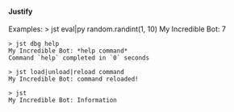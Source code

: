 #### Justify

Examples:
    > jst eval|py random.randint(1, 10)
    My Incredible Bot: 7

    > jst dbg help
    My Incredible Bot: *help command*
    Command `help` completed in `0` seconds

    > jst load|unload|reload command
    My Incredible Bot: command reloaded!

    > jst
    My Incredible Bot: Information
